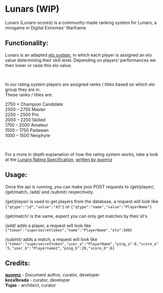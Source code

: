 # Lunars (WIP)
Lunars (Lunaro-scores) is a community-made ranking system for Lunaro, a minigame in Digital Extremes' Warframe


## Functionality: 

Lunars is an adapted [elo system](https://en.wikipedia.org/wiki/Elo_rating_system), in which each player is assigned an elo value determining their skill level.
Depending on players' performances we then lower or raise this elo value.

<br/>

In our rating system players are assigned ranks / titles based on which elo group they are in.
<br/>
These ranks / titles are:
<br/>

2750   +          Champion Candidate
<br/>
2500   –  2750    Master
<br/>
2250   –  2500    Pro
<br/>
2000   –  2250    Skilled
<br/>
1750   –  2000    Amateur
<br/>
1500   –  1750    Padawan
<br/>
1000   –  1500    Neophyte
<br/>


<br/>

For a more in depth explanation of how the rating system works, take a look at the [Lunaro Rating Specification](https://github.com/kozabrada123/Lunars/blob/main/resources/lunaro-rating-specification.pdf), [written by quonnz](#credits)

## Usage:

Once the api is running, you can make json POST requests to /get/player/, /get/match, /add/ and /submit/ respectively.

/get/player/ is used to get players from the database, a request will look like `{"qtype":"id","value":"43"}` or `{"qtype":"name","value":"PlayerName"}`

/get/match/ is the same, expect you can only get matches by their id's

/add/ adds a player, a request will look like `{"token":"supersecrettoken","name":"PlayerName","elo":500}`

/submit/ adds a match, a request will look like 
`{"token":"supersecrettoken","user_a":"PlayerName","ping_a":0,"score_a":5,"user_b":"Playername2","ping_b":20,"score_b":6}`

## Credits:

**[quonnz](https://github.com/imatpot)** - Document author, curator, developer
<br/>
**koza1brada** - curator, developer
<br/>
**Yujas** - architect, curator
